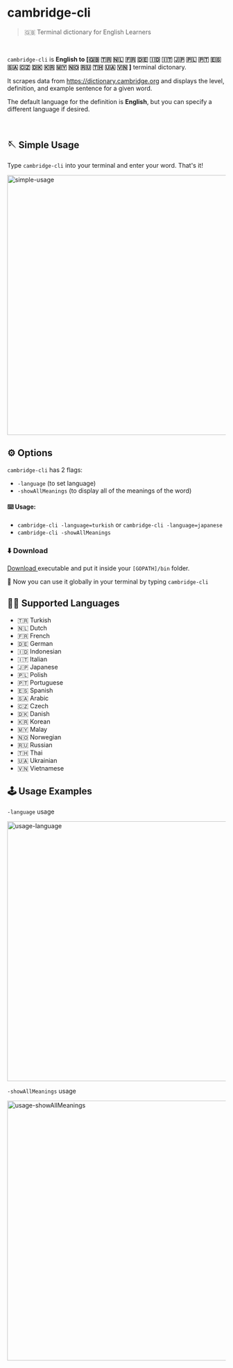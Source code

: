 # cambridge-cli

> 🇬🇧 Terminal dictionary for English Learners

<br />

`cambridge-cli` is **English to [🇬🇧 🇹🇷 🇳🇱 🇫🇷 🇩🇪 🇮🇩 🇮🇹 🇯🇵 🇵🇱 🇵🇹 🇪🇸 🇸🇦 🇨🇿 🇩🇰 🇰🇷 🇲🇾 🇳🇴 🇷🇺 🇹🇭 🇺🇦 🇻🇳 ]** terminal dictonary.

It scrapes data from https://dictionary.cambridge.org and displays the level, definition, and example sentence for a given word.

The default language for the definition is **English**, but you can specify a different language if desired.

<br />

## 🪡 Simple Usage

Type `cambridge-cli` into your terminal and enter your word. That's it!

<img src="https://user-images.githubusercontent.com/17620102/209534443-96b33937-a20c-4f9e-be24-9279cd6e1629.gif" width="600px" alt="simple-usage">

## ⚙️ Options

`cambridge-cli` has 2 flags:

- `-language` (to set language)
- `-showAllMeanings` (to display all of the meanings of the word)

#### ⌨️ Usage:

- `cambridge-cli -language=turkish` or `cambridge-cli -language=japanese`
- `cambridge-cli -showAllMeanings`

### ⬇️ Download

<a href="https://github.com/mburakerman/cambridge-cli/blob/main/cambridge-cli?raw=true"> Download </a>
executable and put it inside your `[GOPATH]/bin` folder.

🎉 Now you can use it globally in your terminal by typing `cambridge-cli`

## 💪🏼 Supported Languages

- 🇹🇷 Turkish
- 🇳🇱 Dutch
- 🇫🇷 French
- 🇩🇪 German
- 🇮🇩 Indonesian
- 🇮🇹 Italian
- 🇯🇵 Japanese
- 🇵🇱 Polish
- 🇵🇹 Portuguese
- 🇪🇸 Spanish
- 🇸🇦 Arabic
- 🇨🇿 Czech
- 🇩🇰 Danish
- 🇰🇷 Korean
- 🇲🇾 Malay
- 🇳🇴 Norwegian
- 🇷🇺 Russian
- 🇹🇭 Thai
- 🇺🇦 Ukrainian
- 🇻🇳 Vietnamese

## 🕹️ Usage Examples

`-language` usage

<img src="https://user-images.githubusercontent.com/17620102/209534556-2addcabe-f317-4b1d-91ee-bf52cbf1aad1.gif" width="600px" loading="lazy"  alt="usage-language">

`-showAllMeanings` usage

<img src="https://user-images.githubusercontent.com/17620102/209534599-0e5c97cf-1f77-4ac2-b5e0-763bebf36698.gif" width="600px" loading="lazy" alt="usage-showAllMeanings">

